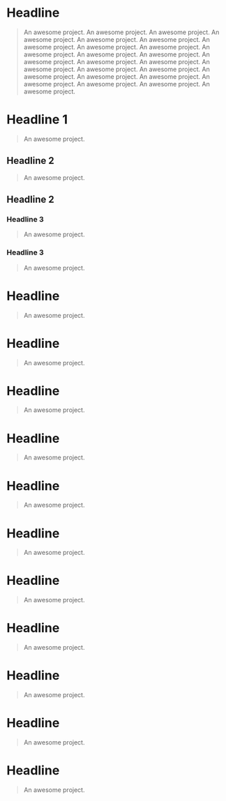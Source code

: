 # Headline

> An awesome project. An awesome project. An awesome project. An awesome project. An awesome project. An awesome project. An awesome project. An awesome project. An awesome project. An awesome project. An awesome project. An awesome project. An awesome project. An awesome project. An awesome project. An awesome project. An awesome project. An awesome project. An awesome project. An awesome project. An awesome project. An awesome project. An awesome project. An awesome project. An awesome project. 

# Headline 1
> An awesome project.
## Headline 2
> An awesome project.

## Headline 2
### Headline 3
> An awesome project.
### Headline 3
> An awesome project.

# Headline

> An awesome project.
# Headline

> An awesome project.
# Headline

> An awesome project.
# Headline

> An awesome project.
# Headline

> An awesome project.
# Headline

> An awesome project.
# Headline

> An awesome project.
# Headline

> An awesome project.
# Headline

> An awesome project.
# Headline

> An awesome project.
# Headline

> An awesome project.
